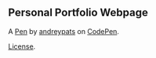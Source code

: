 Personal Portfolio Webpage
--------------------------


A [Pen](https://codepen.io/andreypats/pen/YzeyMqY) by [andreypats](https://codepen.io/andreypats) on [CodePen](https://codepen.io).

[License](https://codepen.io/license/pen/YzeyMqY).